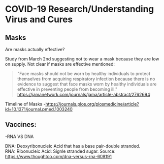 # COVID-19 Research/Understanding Virus and Cures

## Masks   
   Are masks actually effective?    
     
   Study from March 2nd suggesting not to wear a mask because they are low on supply. Not clear if masks are effective mentioned: 
   > "Face masks should not be worn by healthy
individuals to protect themselves from acquiring respiratory
infection because there is no evidence to suggest that face masks
worn by healthy individuals are effective in preventing people
from becoming ill." https://jamanetwork.com/journals/jama/article-abstract/2762694  
  
Timeline of Masks -https://journals.plos.org/plosmedicine/article?id=10.1371/journal.pmed.1003240
   
## Vaccines: 
  -RNA VS DNA

DNA: Deoxyribonucleic Acid that has a base pair-double stranded.  
RNA: Ribonucleic Acid: Signle stranded sugar. 
Source: https://www.thoughtco.com/dna-versus-rna-608191
